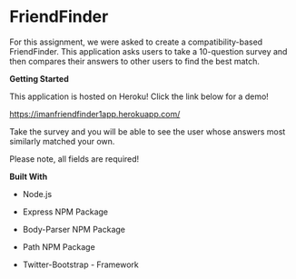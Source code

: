 # FriendFinder


For this assignment, we were asked to create a compatibility-based FriendFinder. This application asks users to take a 10-question survey and then compares their answers to other users to find the best match.


**Getting Started**


This application is hosted on Heroku! Click the link below for a demo!


https://imanfriendfinder1app.herokuapp.com/

Take the survey and you will be able to see the user whose answers most similarly matched your own.


Please note, all fields are required!



**Built With**

* Node.js

* Express NPM Package

* Body-Parser NPM Package

* Path NPM Package

* Twitter-Bootstrap - Framework








